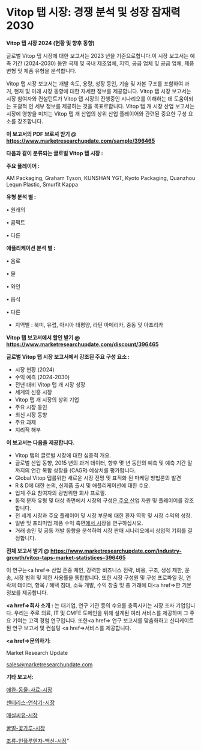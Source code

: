 # Vitop 탭 시장: 경쟁 분석 및 성장 잠재력 2030

<strong>Vitop 탭 시장 2024 (현황 및 향후 동향)</strong>

글로벌 Vitop 탭 시장에 대한 보고서는 2023 년을 기준으로합니다.이 시장 보고서는 예측 기간 (2024-2030) 동안 국제 및 국내 제조업체, 지역, 공급 업체 및 공급 업체, 제품 변형 및 제품 유형을 분석합니다.

Vitop 탭 시장 보고서는 개발 속도, 용량, 성장 동인, 기술 및 자본 구조를 포함하여 과거, 현재 및 미래 시장 동향에 대한 자세한 정보를 제공합니다. Vitop 탭 시장 보고서는 시장 참여자와 컨설턴트가 Vitop 탭 시장의 진행중인 시나리오를 이해하는 데 도움이되는 포괄적 인 세부 정보를 제공하는 것을 목표로합니다. Vitop 탭 개 시장 산업 보고서는 시장에 영향을 미치는 Vitop 탭 개 산업의 상위 산업 플레이어와 관련된 중요한 구성 요소를 강조합니다.



<strong>이 보고서의 PDF 브로셔 받기 @ <a href=https://www.marketresearchupdate.com/sample/396465>https://www.marketresearchupdate.com/sample/396465</a></strong>



<strong>다음과 같이 분류되는 글로벌 Vitop 탭 시장 :</strong>



<strong>주요 플레이어 :</strong>

AM Packaging, Graham Tyson, KUNSHAN YGT, Kyoto Packaging, Quanzhou Lequn Plastic, Smurfit Kappa



<strong>유형 분석 별 :</strong>

• 원래의

• 콤팩트

• 다른



<strong>애플리케이션 분석 별 :</strong>

• 음료

• 물

• 와인

• 음식

• 다른

<ul>
  <li>지역별 : 북미, 유럽, 아시아 태평양, 라틴 아메리카, 중동 및 아프리카</li>
</ul>


<strong>Vitop 탭 보고서에서 할인 받기 @ <a href=https://www.marketresearchupdate.com/discount/396465>https://www.marketresearchupdate.com/discount/396465</a></strong>



<strong>글로벌 Vitop 탭 시장 보고서에서 강조된 주요 구성 요소 :</strong>
<ul>
  <li>시장 현황 (2024)</li>
  <li>수익 예측 (2024-2030)</li>
  <li>전년 대비 Vitop 탭 개 시장 성장</li>
  <li>세계의 신흥 시장</li>
  <li>Vitop 탭 개 시장의 상위 기업</li>
  <li>주요 시장 동인</li>
  <li>최신 시장 동향</li>
  <li>주요 과제</li>
  <li>지리적 해부</li>
</ul>


<strong>이 보고서는 다음을 제공합니다.</strong>
<ul>
  <li>Vitop 탭의 글로벌 시장에 대한 심층적 개요.</li>
  <li>글로벌 산업 동향, 2015 년의 과거 데이터, 향후 몇 년 동안의 예측 및 예측 기간 말까지의 연간 복합 성장률 (CAGR) 예상치를 평가합니다.</li>
  <li>Global Vitop 탭를위한 새로운 시장 전망 및 표적화 된 마케팅 방법론의 발견</li>
  <li>R &amp; D에 대한 논의, 신제품 출시 및 애플리케이션에 대한 수요.</li>
  <li>업계 주요 참여자의 광범위한 회사 프로필.</li>
  <li>동적 분자 유형 및 대상 측면에서 시장의 구성은<a href=> 주요 산</a>업 자원 및 플레이어를 강조합니다.</li>
  <li>전 세계 시장과 주요 플레이어 및 시장 부문에 대한 환자 역학 및 시장 수익의 성장.</li>
  <li>일반 및 프리미엄 제품 수익 측면<a href=>에서 시</a>장을 연구하십시오.</li>
  <li>거래 승인 및 공동 개발 동향을 분석하여 시장 판매 시나리오에서 상업적 기회를 결정합니다.</li>
</ul>



<strong>전체 보고서 받기 @ <a href=https://www.marketresearchupdate.com/industry-growth/vitop-taps-market-statistices-396465>https://www.marketresearchupdate.com/industry-growth/vitop-taps-market-statistices-396465</a></strong>

이 연구는<a href=> 산업 존중</a> 체인, 강력한 비즈니스 전략, 비용, 구조, 생성 제한, 운송, 시장 범위 및 제한 사용률을 통합합니다. 또한 시장 구성원 및 구성 프로파일 링, 연락처 데이터, 항목 / 혜택 침대, 소득 개발, 수익 창출 및 총 거래에 대<a href=>한 기본 </a>정보를 제공합니다.



<strong><a href=>회사 소</a>개 :</strong>
는 대기업, 연구 기관 등의 수요를 충족시키는 시장 조사 기업입니다. 우리는 주로 의료, IT 및 CMFE 도메인을 위해 설계된 여러 서비스를 제공하며 그 주요 기여는 고객 경험 연구입니다. 또한<a href=> 연구 보</a>고서를 맞춤화하고 신디케이트 된 연구 보고서 및 컨설팅 <a href=>서비스</a>를 제공합니다.



<strong><a href=>문의하기:</a></strong>

Market Research Update

sales@marketresearchupdate.com



<strong>기타 보고서:</strong>

<a href=https://www.linkedin.com/pulse/애완-동물-사료-시장-진입-전략-및-위험-평가2029년-consumer-connection-chronicles-24-/>애완-동물-사료-시장</a>

<a href=https://www.linkedin.com/pulse/센터리스-연삭기-시장-현재-및-미래-성장-2029-data-dive-diaries-24-analysis-iwbnf/>센터리스-연삭기-시장</a>

<a href=https://www.linkedin.com/pulse/매실씨유-시장-경쟁-분석-및-성장-잠재력-2029-market-matrix-musings-analysis-iuxef/>매실씨유-시장</a>

<a href=https://www.linkedin.com/pulse/꿀벌-꽃가루-시장-현재-및-미래-성장-2029-survey-spotlight-pro-24-analysis-oxdmf/>꿀벌-꽃가루-시장</a>

<a href=https://www.linkedin.com/pulse/조류-인플루엔자-백신-시장-세분화-연구-및-목표-고객2030년-trend-tracking-tips-360-analysis-r7dpf/>조류-인플루엔자-백신-시장</a>"
